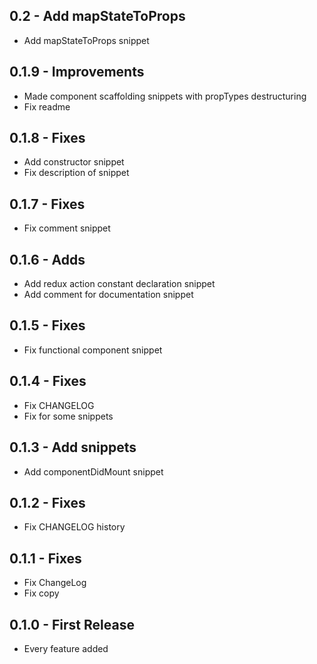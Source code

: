 ## 0.2 - Add mapStateToProps
* Add mapStateToProps snippet

## 0.1.9 - Improvements
* Made component scaffolding snippets with propTypes destructuring
* Fix readme

## 0.1.8 - Fixes
* Add constructor snippet
* Fix description of snippet

## 0.1.7 - Fixes
* Fix comment snippet

## 0.1.6 - Adds
* Add redux action constant declaration snippet
* Add comment for documentation snippet

## 0.1.5 - Fixes
* Fix functional component snippet

## 0.1.4 - Fixes
* Fix CHANGELOG
* Fix for some snippets

## 0.1.3 - Add snippets
* Add componentDidMount snippet

## 0.1.2 - Fixes
* Fix CHANGELOG history

## 0.1.1 - Fixes
* Fix ChangeLog
* Fix copy

## 0.1.0 - First Release
* Every feature added
